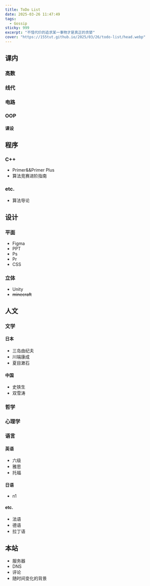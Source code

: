 ```yaml
---
title: ToDo List
date: 2025-03-26 11:47:49
tags: 
  - Gossip
sticky: 999
excerpt: "不惜代价的追求某一事物才是真正的贪婪"
cover: "https://155tut.github.io/2025/03/26/todo-list/head.webp"
---
```


## 课内

### 高数

### 线代

### 电路

### OOP

#### 课设

## 程序

### C++

- Primer&&Primer Plus
- 算法竞赛进阶指南

### etc.

- 算法导论

## 设计

### 平面

- Figma
- PPT
- Ps
- Pr
- CSS

### 立体

- Unity
- ~~minecraft~~

## 人文

### 文学

#### 日本

- 三岛由纪夫
- 川端康成
- 夏目漱石

#### 中国

- 史铁生
- 双雪涛

### 哲学

### 心理学

### 语言

#### 英语

- 六级
- 雅思
- 托福

#### 日语

- n1

#### etc.

- 法语
- 德语
- 拉丁语

## 本站

 - 服务器
 - DNS
 - 评论
 - 随时间变化的背景